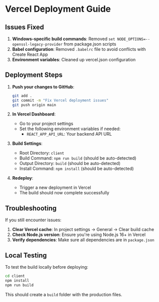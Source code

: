 # Vercel Deployment Guide

## Issues Fixed

1. **Windows-specific build commands**: Removed `set NODE_OPTIONS=--openssl-legacy-provider` from package.json scripts
2. **Babel configuration**: Removed `.babelrc` file to avoid conflicts with Create React App
3. **Environment variables**: Cleaned up vercel.json configuration

## Deployment Steps

1. **Push your changes to GitHub**:
   ```bash
   git add .
   git commit -m "Fix Vercel deployment issues"
   git push origin main
   ```

2. **In Vercel Dashboard**:
   - Go to your project settings
   - Set the following environment variables if needed:
     - `REACT_APP_API_URL`: Your backend API URL

3. **Build Settings**:
   - Root Directory: `client`
   - Build Command: `npm run build` (should be auto-detected)
   - Output Directory: `build` (should be auto-detected)
   - Install Command: `npm install` (should be auto-detected)

4. **Redeploy**:
   - Trigger a new deployment in Vercel
   - The build should now complete successfully

## Troubleshooting

If you still encounter issues:

1. **Clear Vercel cache**: In project settings → General → Clear build cache
2. **Check Node.js version**: Ensure you're using Node.js 16+ in Vercel
3. **Verify dependencies**: Make sure all dependencies are in `package.json`

## Local Testing

To test the build locally before deploying:

```bash
cd client
npm install
npm run build
```

This should create a `build` folder with the production files.
